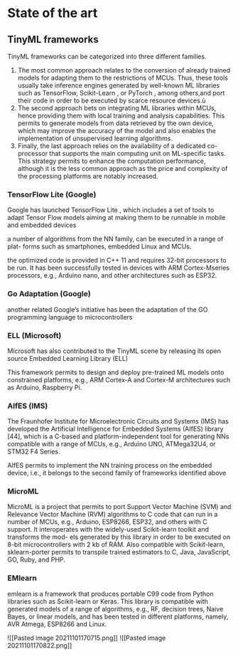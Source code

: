  # State of the art
 
 ## TinyML frameworks 
 
 TinyML frameworks can be categorized into three different families.
 
 1. The most common approach relates to the conversion of already trained models for adapting them to the restrictions of MCUs. Thus, these tools usually take inference engines generated by well-known ML libraries such as TensorFlow, Scikit-Learn , or PyTorch , among others,and port their code in order to be executed by scarce resource devices.ù
 2. The second approach bets on integrating ML libraries within MCUs, hence providing them with local training and analysis capabilities. This permits to generate models from data retrieved by the own device, which may improve the accuracy of the model and also enables the implementation of unsupervised learning algorithms.
 3. Finally, the last approach relies on the availability of a dedicated co-processor that supports the main computing unit on ML-specific tasks. This strategy permits to enhance the computation performance, although it is the less common approach as the price and complexity of the processing platforms are notably increased.
 
  ### TensorFlow Lite (Google)
Google has launched TensorFlow Lite , which includes a set of tools to adapt Tensor Flow models aiming at making them to be runnable in mobile and embedded devices 

a number of algorithms from the NN family, can be executed in a range of plat-
forms such as smartphones, embedded Linux and MCUs.

the optimized code is provided in C++ 11 and requires 32-bit processors to be run. It has been successfully tested in devices with ARM Cortex-Mseries processors, e.g., Arduino nano, and other architectures such as ESP32.

 ### Go Adaptation (Google)
another related Google’s initiative has been the adaptation of the GO programming language to microcontrollers

### ELL (Microsoft)
Microsoft has also contributed to the TinyML scene by releasing its open source Embedded Learning Library (ELL)

This framework permits to design and deploy pre-trained ML models onto constrained platforms, e.g., ARM Cortex-A and Cortex-M architectures such as Arduino, Raspberry Pi.

### AIfES (IMS)
The Fraunhofer Institute for Microelectronic Circuits and Systems (IMS) has developed the Artificial Intelligence for Embedded Systems (AIfES) library [44], which is a C-based and platform-independent tool for generating NNs compatible with a range of MCUs, e.g., Arduino UNO, ATMega32U4, or STM32 F4 Series.

AIfES permits to implement the NN training process on the embedded device, i.e., it belongs to the second family of frameworks identified above

### MicroML
MicroML is a project that permits to port Support Vector Machine (SVM) and Relevance Vector Machine (RVM) algorithms to C code that can run in a number of MCUs, e.g., Arduino, ESP8266, ESP32, and others with C support. It interoperates with the widely-used Scikit-learn toolkit and transforms the mod-
els generated by this library in order to be executed on 8-bit microcontrollers with 2 kb of RAM. Also compatible with Scikit-learn, sklearn-porter  permits to transpile trained estimators to C, Java, JavaScript, GO, Ruby, and PHP.

### EMlearn 
emlearn  is a framework that produces portable C99 code from Python libraries such as Scikit-learn or Keras. This library is compatible with generated models of a range of algorithms, e.g., RF, decision trees, Naive Bayes, or linear
models, and has been tested in different platforms, namely, AVR Atmega, ESP8266 and Linux.

![[Pasted image 20211101170715.png]]
![[Pasted image 20211101170822.png]]